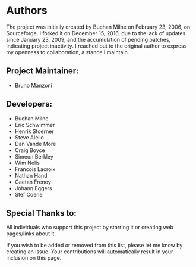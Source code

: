 
# Authors

The project was initially created by Buchan Milne on February 23, 2006, on Sourceforge. I forked it on December 15, 2016, due to the lack of updates since January 23, 2009, and the accumulation of pending patches, indicating project inactivity. I reached out to the original author to express my openness to collaboration, a stance I maintain.

## Project Maintainer:
- Bruno Manzoni

## Developers:
- Buchan Milne
- Eric Schwimmer
- Henrik Stoerner
- Steve Aiello
- Dan Vande More
- Craig Boyce
- Simeon Berkley
- Wim Nelis
- Francois Lacroix
- Nathan Hand
- Gaetan Frenoy
- Johann Eggers
- Stef Coene

## Special Thanks to:
All individuals who support this project by starring it or creating web pages/links about it.

If you wish to be added or removed from this list, please let me know by creating an issue. Your contributions will automatically result in your inclusion on this page.
